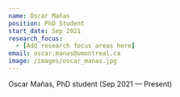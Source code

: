 ```yaml
---
name: Oscar Mañas
position: PhD Student
start_date: Sep 2021
research_focus: 
  - [Add research focus areas here]
email: oscar.manas@umontreal.ca
image: /images/oscar_manas.jpg
---
```


Oscar Mañas, PhD student (Sep 2021 — Present)